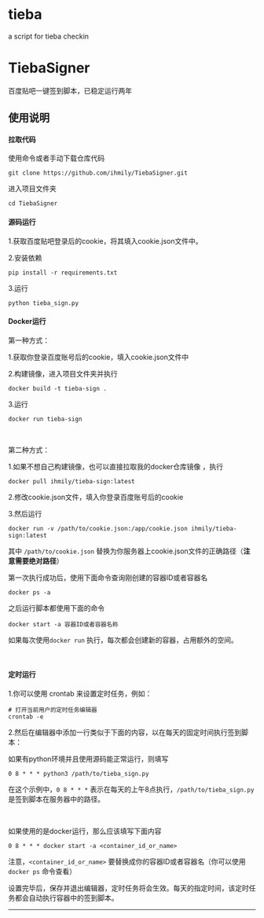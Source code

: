# tieba
a script for tieba checkin


# TiebaSigner

百度贴吧一键签到脚本，已稳定运行两年



## 使用说明

#### 拉取代码

使用命令或者手动下载仓库代码

```
git clone https://github.com/ihmily/TiebaSigner.git
```

进入项目文件夹

```
cd TiebaSigner
```



#### 源码运行

1.获取百度贴吧登录后的cookie，将其填入cookie.json文件中。

2.安装依赖

```
pip install -r requirements.txt
```

3.运行

```
python tieba_sign.py
```



#### Docker运行

第一种方式：

1.获取你登录百度账号后的cookie，填入cookie.json文件中

2.构建镜像，进入项目文件夹并执行

```
docker build -t tieba-sign .
```

3.运行

```
docker run tieba-sign
```

&emsp;

第二种方式：

1.如果不想自己构建镜像，也可以直接拉取我的docker仓库镜像 ，执行

```
docker pull ihmily/tieba-sign:latest
```

2.修改cookie.json文件，填入你登录百度账号后的cookie

3.然后运行

```
docker run -v /path/to/cookie.json:/app/cookie.json ihmily/tieba-sign:latest
```

其中 `/path/to/cookie.json` 替换为你服务器上cookie.json文件的正确路径（**注意需要绝对路径**）

第一次执行成功后，使用下面命令查询刚创建的容器ID或者容器名

```
docker ps -a
```

之后运行脚本都使用下面的命令

```
docker start -a 容器ID或者容器名称
```

如果每次使用`docker run` 执行，每次都会创建新的容器，占用额外的空间。

&emsp;

#### 定时运行

1.你可以使用 crontab 来设置定时任务，例如：

```
# 打开当前用户的定时任务编辑器
crontab -e
```

2.然后在编辑器中添加一行类似于下面的内容，以在每天的固定时间执行签到脚本：

如果有python环境并且使用源码能正常运行，则填写

```
0 8 * * * python3 /path/to/tieba_sign.py
```

在这个示例中，`0 8 * * *` 表示在每天的上午8点执行，`/path/to/tieba_sign.py` 是签到脚本在服务器中的路径。

&emsp;

如果使用的是docker运行，那么应该填写下面内容

```
0 8 * * * docker start -a <container_id_or_name>
```

注意，`<container_id_or_name>` 要替换成你的容器ID或者容器名（你可以使用 `docker ps` 命令查看）

设置完毕后，保存并退出编辑器，定时任务将会生效。每天的指定时间，该定时任务都会自动执行容器中的签到脚本。

***

